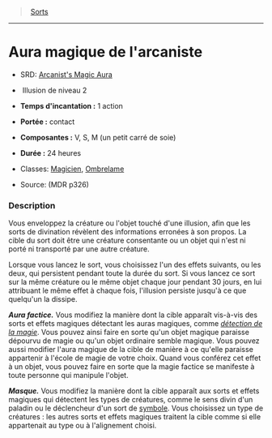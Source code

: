 ﻿---
!Spell
Family: SpellHD
Level: 2
Type: Illusion
CastingTime: 1 action
Range: contact
Components: V, S, M (un petit carré de soie)
Duration: 24 heures
Classes: '[Magicien](hd_wizard.md), [Ombrelame](hd_rogue_ombrelame.md)'
Id: spells_hd.md#aura-magique-de-larcaniste
ParentLink: spells_hd.md#sorts
Name: Aura magique de l'arcaniste
ParentName: Sorts
NameLevel: 1
AltName: "[Arcanist's Magic Aura](srd_spells_arcanists_magic_aura.md)"
Source: (MDR p326)
Attributes: {}
---
> [Sorts](hd_spells.md)

---

# Aura magique de l'arcaniste

- SRD: [Arcanist's Magic Aura](srd_spells_arcanists_magic_aura.md)

-  Illusion de niveau 2

- **Temps d'incantation :** 1 action

- **Portée :** contact

- **Composantes :** V, S, M (un petit carré de soie)

- **Durée :** 24 heures

- Classes: [Magicien](hd_wizard.md), [Ombrelame](hd_rogue_ombrelame.md)

- Source: (MDR p326)

### Description

Vous enveloppez la créature ou l'objet touché d'une illusion, afin que les sorts de divination révèlent des informations erronées à son propos. La cible du sort doit être une créature consentante ou un objet qui n'est ni porté ni transporté par une autre créature.

Lorsque vous lancez le sort, vous choisissez l'un des effets suivants, ou les deux, qui persistent pendant toute la durée du sort. Si vous lancez ce sort sur la même créature ou le même objet chaque jour pendant 30 jours, en lui attribuant le même effet à chaque fois, l'illusion persiste jusqu'à ce que quelqu'un la dissipe.

**_Aura factice._** Vous modifiez la manière dont la cible apparaît vis-à-vis des sorts et effets magiques détectant les auras magiques, comme _[détection de la magie](hd_spells_detection_de_la_magie.md)_. Vous pouvez ainsi faire en sorte qu'un objet magique paraisse dépourvu de magie ou qu'un objet ordinaire semble magique. Vous pouvez aussi modifier l'aura magique de la cible de manière à ce qu'elle paraisse appartenir à l'école de magie de votre choix. Quand vous conférez cet effet à un objet, vous pouvez faire en sorte que la magie factice se manifeste à toute personne qui manipule l'objet.

**_Masque._** Vous modifiez la manière dont la cible apparaît aux sorts et effets magiques qui détectent les types de créatures, comme le sens divin d'un paladin ou le déclencheur d'un sort de [symbole](hd_spells_symbole.md). Vous choisissez un type de créatures : les autres sorts et effets magiques traitent la cible comme si elle appartenait au type ou à l'alignement choisi.

